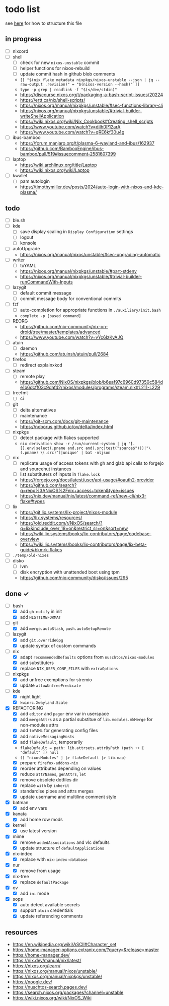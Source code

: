 # todo list

see [here](https://github.com/todomd/todo.md/blob/0bc8c741496b266e8a3dc7dc1706ab56e3258ecf/TODO.md) for how to structure this file

## in progress

- [ ] nixcord
- [ ] shell
    - [ ] check for new `nixos-unstable` commit
    - [ ] helper functions for nixos-rebuild
    - [ ] update commit hash in github blob comments
    - ` [[ "$(nix flake metadata nixpkgs/nixos-unstable --json | jq --raw-output .revision)" = "$(nixos-version --hash)" ]] `
    - ` type -p grep | readlink -f "$(</dev/stdin)" `
    - https://discourse.nixos.org/t/packaging-a-bash-script-issues/20224
    - https://ertt.ca/nix/shell-scripts/
    - https://nixos.org/manual/nixpkgs/unstable/#sec-functions-library-cli
    - https://nixos.org/manual/nixpkgs/unstable/#trivial-builder-writeShellApplication
    - https://wiki.nixos.org/wiki/Nix_Cookbook#Creating_shell_scripts
    - https://www.youtube.com/watch?v=diIh0P12arA
    - https://www.youtube.com/watch?v=qRE6kf30u4g
- [ ] ibus-bamboo
    - https://forum.manjaro.org/t/plasma-6-wayland-and-ibus/162937
    - https://github.com/BambooEngine/ibus-bamboo/pull/519#issuecomment-2581607399
- [ ] laptop
    - https://wiki.archlinux.org/title/Laptop
    - https://wiki.nixos.org/wiki/Laptop
- [ ] kwallet
    - [ ] pam autologin
    - https://timothymiller.dev/posts/2024/auto-login-with-nixos-and-kde-plasma/

## todo

- [ ] ble.sh
- [ ] kde
    - [ ] save display scaling in `Display Configuration` settings
    - [ ] logout
    - [ ] konsole
- [ ] autoUpgrade
    - https://nixos.org/manual/nixos/unstable/#sec-upgrading-automatic
- [ ] writer
    - [ ] toYAML
    - https://nixos.org/manual/nixpkgs/unstable/#part-stdenv
    - https://nixos.org/manual/nixpkgs/unstable/#trivial-builder-runCommandWith-Inputs
- [ ] lazygit
    - [ ] default commit message
    - [ ] commit message body for conventional commits
- [ ] fzf
    - [ ] auto-completion for appropriate functions in `./auxiliary/init.bash`
    - ` complete -p [based command] `
- [ ] REORG
    - https://github.com/nix-community/nix-on-droid/tree/master/templates/advanced
    - https://www.youtube.com/watch?v=vYc6IzKvAJQ
- [ ] atuin
    - [ ] daemon
    - https://github.com/atuinsh/atuin/pull/2684
- [ ] firefox
    - [ ] redirect explainxkcd
- [ ] steam
    - [ ] remote play
    - https://github.com/NixOS/nixpkgs/blob/b6eaf97c6960d97350c584de1b6dcff03c9daf42/nixos/modules/programs/steam.nix#L211-L229
- [ ] treefmt
    - [ ] ci
- [ ] git
    - [ ] delta alternatives
    - [ ] maintenance
    - https://git-scm.com/docs/git-maintenance
    - https://noborus.github.io/ov/delta/index.html
- [ ] nixpkgs
    - [ ] detect package with flakes supported
    - ` nix derivation show -r /run/current-system | jq '[.[].env|select(.pname and.src and(.src|test("source$")))|"\(.pname) \(.src)"]|unique' | bat -nljson `
- [ ] nix
    - [ ] replicate usage of access tokens with gh and glab api calls to forgejo and sourcehut instances
    - [ ] list substituters of inputs in `flake.lock`
    - https://forgejo.org/docs/latest/user/api-usage/#oauth2-provider
    - https://github.com/search?q=repo%3ANixOS%2Fnix+access+token&type=issues
    - https://nix.dev/manual/nix/latest/command-ref/new-cli/nix3-flake#types
- [ ] lix
    - https://git.lix.systems/lix-project/nixos-module
    - https://lix.systems/resources/
    - https://old.reddit.com/r/NixOS/search/?q=lix&include_over_18=on&restrict_sr=on&sort=new
    - https://wiki.lix.systems/books/lix-contributors/page/codebase-overview
    - https://wiki.lix.systems/books/lix-contributors/page/lix-beta-guide#bkmrk-flakes
- [ ] `./temp/old-nixes`
- [ ] disko
    - [ ] lvm
    - [ ] disk encryption with unattended boot using tpm
    - https://github.com/nix-community/disko/issues/295

## done ✓

- [ ] bash
    - [x] add `gh notify` in init
    - [x] add `HISTTIMEFORMAT`
- [ ] git
    - [x] add `merge.autoStash`, `push.autoSetupRemote`
- [ ] lazygit
    - [x] add `git.overrideGpg`
    - [x] update syntax of custom commands
- [ ] nix
    - [x] adapt `recommendedDefaults` options from `nuschtos/nixos-modules`
    - [x] add substituters
    - [x] replace `NIX_USER_CONF_FILES` with `extraOptions`
- [ ] nixpkgs
    - [x] add unfree exemptions for stremio
    - [x] update `allowUnfreePredicate`
- [ ] kde
    - [x] night light
    - [x] `kwinrc.Xwayland.Scale`
- [x] REFACTORING
    - [x] add `editor` and `pager` env var in userspace
    - [x] add `mergeAttrs` as a partial substitue of `lib.modules.mkMerge` for non-modules attrs
    - [x] add `toYAML` for generating config files
    - [x] add `nativeMessagingHosts`
    - [x] add `flakeDefault`, temporarily
    - ` flakeDefault = path: lib.attrsets.attrByPath (path ++ [ "default" ]) null `
    - ` ([ "nixosModules" ] |> flakeDefault |> lib.map) `
    - [x] prepare `firefox-addons-nix`
    - [x] reorder attributes depending on values
    - [x] reduce `attrNames`, `genAttrs`, `let`
    - [x] remove obsolete dotfiles dir
    - [x] replace `with` by `inherit`
    - [x] standardise pipes and attrs merges
    - [x] update username and multiline comment style
- [x] batman
    - [x] add env vars
- [x] kanata
    - [x] add home row mods
- [x] kernel
    - [x] use latest version
- [x] mime
    - [x] remove `addedAssociations` and vlc defaults
    - [x] update structure of `defaultApplications`
- [x] nix-index
    - [x] replace with `nix-index-database`
- [x] nur
    - [x] remove from usage
- [x] nix-tree
    - [x] replace `defaultPackage`
- [x] ov
    - [x] add `ini` mode
- [x] sops
    - [x] auto detect available secrets
    - [x] support `atuin` credentials
    - [x] update referencing comments

## resources
- https://en.wikipedia.org/wiki/ASCII#Character_set
- https://home-manager-options.extranix.com/?query=&release=master
- https://home-manager.dev/
- https://nix.dev/manual/nix/latest/
- https://nixos.org/learn/
- https://nixos.org/manual/nixos/unstable/
- https://nixos.org/manual/nixpkgs/unstable/
- https://noogle.dev/
- https://nuschtos-search.pages.dev/
- https://search.nixos.org/packages?channel=unstable
- https://wiki.nixos.org/wiki/NixOS_Wiki

